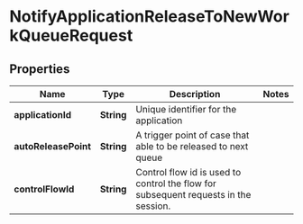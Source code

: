 # NotifyApplicationReleaseToNewWorkQueueRequest

## Properties
Name | Type | Description | Notes
------------ | ------------- | ------------- | -------------
**applicationId** | **String** | Unique identifier for the application | 
**autoReleasePoint** | **String** | A trigger point of case that able to be released to next queue | 
**controlFlowId** | **String** | Control flow id is used to control the flow for subsequent requests in the session. | 
